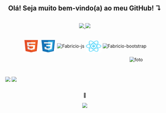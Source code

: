 <h2 align = "center"> Olá! Seja muito bem-vindo(a) ao meu GitHub! ↴</h2>

<div align="center"><br>
    <a href="https://github.com/FabricioKolling">
        <img height="165" src="https://github-readme-stats.vercel.app/api?username=FabricioKolling&show_icons=true&theme=midnight-purple&include_all_commits=true&count_private=true"/>
        <img height="165" src="https://github-readme-stats.vercel.app/api/top-langs/?username=FabricioKolling&layout=compact&langs_count=10&theme=midnight-purple"/>
    </a>
</div>

<div style="display: inline_block" align="center"><br><br>
  <img align="center" alt="Fabricio-HTML" height="40" width="50" src="https://raw.githubusercontent.com/devicons/devicon/master/icons/html5/html5-original.svg">
  <img align="center" alt="Fabricio-CSS" height="40" width="50" src="https://raw.githubusercontent.com/devicons/devicon/master/icons/css3/css3-original.svg">
  <img align="center" alt="Fabricio-js" height="40" width="50" src="https://cdn.jsdelivr.net/gh/devicons/devicon@latest/icons/javascript/javascript-original.svg">
  <img align="center" alt="Fabricio-react" height="40" width="50" src="https://raw.githubusercontent.com/devicons/devicon/master/icons/react/react-original.svg">
  <img align="center" alt="Fabricio-bootstrap" height="40" width="50" src="https://cdn.jsdelivr.net/gh/devicons/devicon@latest/icons/bootstrap/bootstrap-original.svg">
</div>

<img align="right" alt="foto" height="110" width="110" src="https://preview.redd.it/akkxz5ofa3ob1.jpg?auto=webp&s=359200b26e1c3b5d63b55682c38022d96c88711b"><img/>

## 
 
<div><br>
  <a href="https://instagram.com/fabr.exx" target="_blank"><img src="https://img.shields.io/badge/-Instagram-%236b34c2?style=for-the-badge&logo=instagram&logoColor=white" target="_blank"></a>
  <a href="" target="_blank"><img src="https://img.shields.io/badge/-LinkedIn-%236b34c2?style=for-the-badge&logo=linkedin&logoColor=white" target="_blank"></a> 
</div>          

<div align="center">
<br><p align="center"><b>👀</b></p>  
<p align="center"><img align="center" src="https://profile-counter.glitch.me/{FabricioKolling}/count.svg" /></p> 
<br>
</div>

